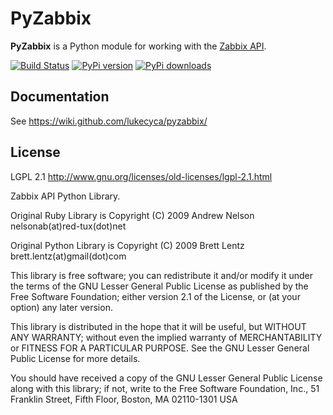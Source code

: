 # PyZabbix #

**PyZabbix** is a Python module for working with the [Zabbix API](https://www.zabbix.com/documentation/2.0/manual/appendix/api/api).

[![Build Status](https://travis-ci.org/lukecyca/pyzabbix.png?branch=master)](https://travis-ci.org/lukecyca/pyzabbix)
[![PyPi version](https://img.shields.io/pypi/v/pyzabbix.svg)](https://pypi.python.org/pypi/pyzabbix/)
[![PyPi downloads](https://img.shields.io/pypi/dm/pyzabbix.svg)](https://pypi.python.org/pypi/pyzabbix/)

## Documentation

See https://wiki.github.com/lukecyca/pyzabbix/

## License ##
LGPL 2.1   http://www.gnu.org/licenses/old-licenses/lgpl-2.1.html

Zabbix API Python Library.

Original Ruby Library is Copyright (C) 2009 Andrew Nelson nelsonab(at)red-tux(dot)net

Original Python Library is Copyright (C) 2009 Brett Lentz brett.lentz(at)gmail(dot)com

This library is free software; you can redistribute it and/or
modify it under the terms of the GNU Lesser General Public
License as published by the Free Software Foundation; either
version 2.1 of the License, or (at your option) any later version.

This library is distributed in the hope that it will be useful,
but WITHOUT ANY WARRANTY; without even the implied warranty of
MERCHANTABILITY or FITNESS FOR A PARTICULAR PURPOSE.  See the GNU
Lesser General Public License for more details.

You should have received a copy of the GNU Lesser General Public
License along with this library; if not, write to the Free Software
Foundation, Inc., 51 Franklin Street, Fifth Floor, Boston, MA  02110-1301  USA
